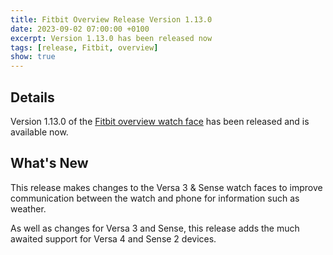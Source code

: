 ```yaml
---
title: Fitbit Overview Release Version 1.13.0
date: 2023-09-02 07:00:00 +0100
excerpt: Version 1.13.0 has been released now
tags: [release, Fitbit, overview]
show: true
---
```


## Details

Version 1.13.0 of the [Fitbit overview watch face](https://gallery.Fitbit.com/details/7c4f7506-8ed8-4eb9-84e3-28b85671f26b) has been released and is available now.

## What's New

This release makes changes to the Versa 3 & Sense watch faces to improve communication between the watch and phone for information such as weather.

As well as changes for Versa 3 and Sense, this release adds the much awaited support for Versa 4 and Sense 2 devices.
